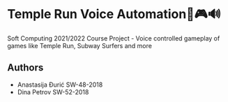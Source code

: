 # Temple Run Voice Automation🎤🎮🔊
Soft Computing 2021/2022 Course Project - Voice controlled gameplay of games like Temple Run, Subway Surfers and more

## Authors
- Anastasija Đurić SW-48-2018 
- Dina Petrov SW-52-2018


